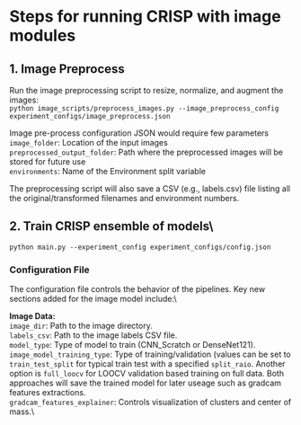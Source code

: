 # Steps for running CRISP with image modules

## 1. Image Preprocess
Run the image preprocessing script to resize, normalize, and augment the images:\
`python image_scripts/preprocess_images.py --image_preprocess_config experiment_configs/image_preprocess.json`

Image pre-process configuration JSON would require few parameters\
`image_folder`: Location of the input images\
`preprocessed_output_folder`: Path where the preprocessed images will be stored for future use\
`environments`: Name of the Environment split variable

The preprocessing script will also save a CSV (e.g., labels.csv) file listing all the original/transformed filenames and environment numbers.

## 2. Train CRISP ensemble of models\
`python main.py --experiment_config experiment_configs/config.json`

### Configuration File
The configuration file controls the behavior of the pipelines. Key new sections added for the image model include:\

**Image Data:** \
`image_dir`: Path to the image directory.\
`labels_csv`: Path to the image labels CSV file.\
`model_type`: Type of model to train (CNN_Scratch or DenseNet121).\
`image_model_training_type`: Type of training/validation (values can be set to `train_test_split` for typical train test with a specified `split_raio`. Another option is `full_loocv` for LOOCV validation based training on full data. Both approaches will save the trained model for later useage such as gradcam features extractions.\
`gradcam_features_explainer`: Controls visualization of clusters and center of mass.\
